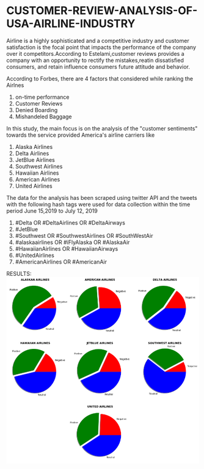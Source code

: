 # CUSTOMER-REVIEW-ANALYSIS-OF-USA-AIRLINE-INDUSTRY
Airline is a highly sophisticated and a competitive industry and customer satisfaction is the focal point that impacts the performance of the company over it competitors.According to Estelami,customer reviews provides a company with an opportunity to rectify the mistakes,reatin dissatisfied consumers, and retain influence consumers future attitude and behavior.

According to Forbes, there are 4 factors that considered while ranking the Airlnes 
1. on-time performance 
2. Customer Reviews 
3. Denied Boarding 
4. Mishandeled Baggage 


In this study, the main focus is on the analysis of the "customer sentiments" towards the service provided America's airline carriers like 
1. Alaska Airlines 
2. Delta Airlines 
3. JetBlue Airlines 
4. Southwest Airlines 
5. Hawaiian Airlines 
6. American Airlines
7. United Airlines 

The data for the analysis has been scraped using twitter API and the tweets with the following hash tags were used for data collection within the time period June 15,2019 to July 12, 2019 
1. #Delta OR #DeltaAirlines OR #DeltaAirways 
2. #JetBlue 
3. #Southwest OR #SouthwestAirlines OR #SouthWestAir 
4. #alaskaairlines OR #iFlyAlaska OR #AlaskaAir 
5. #HawaiianAirlines OR #HawaiianAirways 
6. #UnitedAirlines 
7. #AmericanAirlines OR #AmericanAir

RESULTS:
![image](images/Unknown.png)
